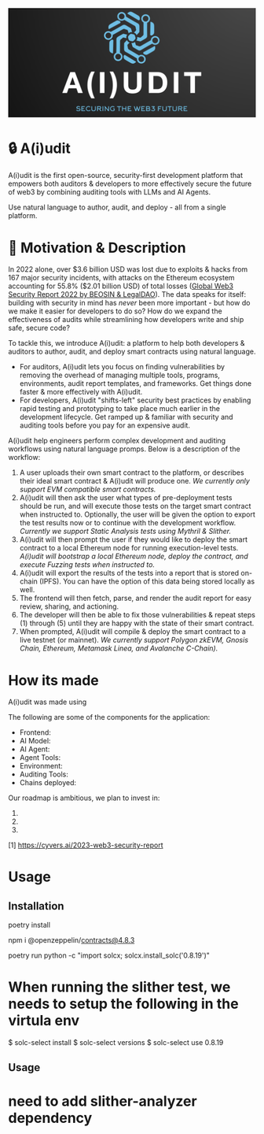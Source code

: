 <img src="./assets/aiudit-logo-full.png" width="1000">

# :lock: A(i)udit
A(i)udit is the first open-source, security-first development platform that empowers both auditors & developers to more effectively secure the future of web3 by combining auditing tools with LLMs and AI Agents. 

Use natural language to author, audit, and deploy - all from a single platform.

# :runner: Motivation & Description
In 2022 alone, over $3.6 billion USD was lost due to exploits & hacks from 167 major security incidents, with attacks on the Ethereum ecosystem accounting for 55.8% ($2.01 billion USD) of total losses ([Global Web3 Security Report 2022 by BEOSIN & LegalDAO](https://beosin.com/resources/Global_Web3_Security_Report_2022_.pdf)). The data speaks for itself: building with security in mind has *never* been more important - but how do we make it easier for developers to do so? How do we expand the effectiveness of audits while streamlining how developers write and ship safe, secure code?

To tackle this, we introduce A(i)udit: a platform to help both developers & auditors to author, audit, and deploy smart contracts using natural language. 
* For auditors, A(i)udit lets you focus on finding vulnerabilities by removing the overhead of managing multiple tools, programs, environments, audit report templates, and frameworks. Get things done faster & more effectively with A(i)udit.
* For developers, A(i)udit "shifts-left" security best practices by enabling rapid testing and prototyping to take place much earlier in the development lifecycle. Get ramped up & familiar with security and auditing tools before you pay for an expensive audit.

A(i)udit help engineers perform complex development and auditing workflows using natural language promps. Below is a description of the workflow:
1. A user uploads their own smart contract to the platform, or describes their ideal smart contract & A(i)udit will produce one. _We currently only support EVM compatible smart contracts._
2. A(i)udit will then ask the user what types of pre-deployment tests should be run, and will execute those tests on the target smart contract when instructed to. Optionally, the user will be given the option to export the test results now or to continue with the development workflow. _Currently we support Static Analysis tests using Mythril & Slither._
3. A(i)udit will then prompt the user if they would like to deploy the smart contract to a local Ethereum node for running execution-level tests. _A(i)udit will bootstrap a local Ethereum node, deploy the contract, and execute Fuzzing tests when instructed to._
4. A(i)udit will export the results of the tests into a report that is stored on-chain (IPFS). You can have the option of this data being stored locally as well.
5. The frontend will then fetch, parse, and render the audit report for easy review, sharing, and actioning.
6. The developer will then be able to fix those vulnerabilities & repeat steps (1) through (5) until they are happy with the state of their smart contract.
7. When prompted, A(i)udit will compile & deploy the smart contract to a live testnet (or mainnet). _We currently support Polygon zkEVM, Gnosis Chain, Ethereum, Metamask Linea, and Avalanche C-Chain)._

# How its made
A(i)udit was made using <TODO>

The following are some of the components for the application:
* Frontend: <TODO>
* AI Model: <TODO>
* AI Agent: <TODO>
* Agent Tools: <TODO>
* Environment: <TODO>
* Auditing Tools: <TODO>
* Chains deployed: <TODO>

Our roadmap is ambitious, we plan to invest in:
1.  <TODO>
2.  <TODO>
3.  <TODO>

[1] https://cyvers.ai/2023-web3-security-report

# Usage
## Installation
poetry install

npm i @openzeppelin/contracts@4.8.3

poetry run python -c "import solcx; solcx.install_solc('0.8.19')"

# When running the slither test, we needs to setup the following in the virtula env
$ solc-select install <version> 
$ solc-select versions
$ solc-select use 0.8.19
## Usage

# need to add slither-analyzer dependency
